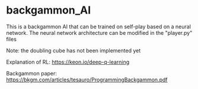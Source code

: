 # backgammon_AI
This is a backgammon AI that can be trained on self-play based on a neural network.
The neural network architecture can be modified in the "player.py" files

Note: the doubling cube has not been implemented yet

Explanation of RL: https://keon.io/deep-q-learning

Backgammon paper: https://bkgm.com/articles/tesauro/ProgrammingBackgammon.pdf

